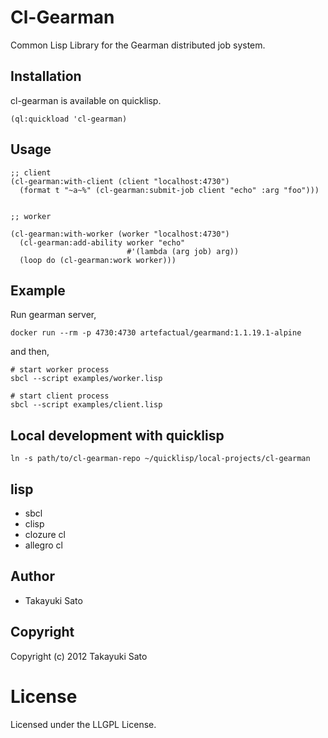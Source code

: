 # Cl-Gearman

Common Lisp Library for the Gearman distributed job system.

## Installation

cl-gearman is available on quicklisp.

```
(ql:quickload 'cl-gearman)
```

## Usage

```
;; client
(cl-gearman:with-client (client "localhost:4730")
  (format t "~a~%" (cl-gearman:submit-job client "echo" :arg "foo")))


;; worker

(cl-gearman:with-worker (worker "localhost:4730") 
  (cl-gearman:add-ability worker "echo"
                          #'(lambda (arg job) arg))
  (loop do (cl-gearman:work worker)))

```

## Example

Run gearman server,

```
docker run --rm -p 4730:4730 artefactual/gearmand:1.1.19.1-alpine
```

and then,

```
# start worker process
sbcl --script examples/worker.lisp

# start client process
sbcl --script examples/client.lisp
```

## Local development with quicklisp

```
ln -s path/to/cl-gearman-repo ~/quicklisp/local-projects/cl-gearman
```


## lisp

- sbcl
- clisp
- clozure cl
- allegro cl

## Author

* Takayuki Sato

## Copyright

Copyright (c) 2012 Takayuki Sato

# License

Licensed under the LLGPL License.

